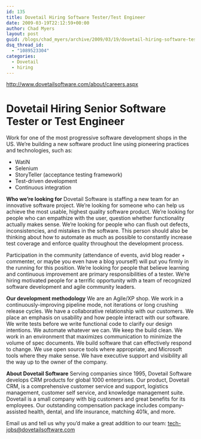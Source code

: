 ```yaml
---
id: 135
title: Dovetail Hiring Software Tester/Test Engineer
date: 2009-03-19T22:12:59+00:00
author: Chad Myers
layout: post
guid: /blogs/chad_myers/archive/2009/03/19/dovetail-hiring-software-tester-test-engineer.aspx
dsq_thread_id:
  - "1089523304"
categories:
  - Dovetail
  - hiring
---
```

<http://www.dovetailsoftware.com/about/careers.aspx>

# Dovetail Hiring Senior Software Tester or Test Engineer

Work for one of the most progressive software development shops in the US. We’re building a new software product line using pioneering practices and technologies, such as:

  * WatiN 
  * Selenium 
  * StoryTeller (acceptance testing framework) 
  * Test-driven development 
  * Continuous integration

**Who we’re looking for** Dovetail Software is staffing a new team for an innovative software project. We’re looking for someone who can help us achieve the most usable, highest quality software product. We&#8217;re looking for people who can empathize with the user, question whether functionality actually makes sense. We&#8217;re looking for people who can flush out defects, inconsistencies, and mistakes in the software. This person should also be thinking about how to automate as much as possible to constantly increase test coverage and enforce quality throughout the development process.

Participation in the community (attendance of events, avid blog reader + commenter, or maybe you even have a blog yourself) will put you firmly in the running for this position. We’re looking for people that believe learning and continuous improvement are primary responsibilities of a tester. We’re hiring motivated people for a terrific opportunity with a team of recognized software development and agile community leaders.

**Our development methodology** We are an Agile/XP shop. We work in a continuously-improving pipeline mode, not iterations or long crushing release cycles. We have a collaborative relationship with our customers. We place an emphasis on usability and how people interact with our software. We write tests before we write functional code to clarify our design intentions. We automate whatever we can. We keep the build clean. We work in an environment that maximizes communication to minimize the volume of spec documents. We build software that can effectively respond to change. We use open source tools where appropriate, and Microsoft tools where they make sense. We have executive support and visibility all the way up to the owner of the company.

**About Dovetail Software** Serving companies since 1995, Dovetail Software develops CRM products for global 1000 enterprises. Our product, Dovetail CRM, is a comprehensive customer service and support, logistics management, customer self service, and knowledge management suite. Dovetail is a small company with big customers and great benefits for its employees. Our outstanding compensation package includes company-assisted health, dental, and life insurance, matching 401k, and more.

Email us and tell us why you’d make a great addition to our team: <tech-jobs@dovetailsoftware.com>